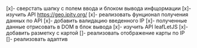 [x]- сверстать шапку с полем ввода и блоком вывода инфщормации
[x]- изучить API https://geo.ipity.org/
[x]- реализовать фунционал получения данных по API
[x]- добавить валидацию введенного IP
[x]- полученные данные отрисовать в DOM в блок вывода
[x]- изучить API leafLetJS
[x]- добавить разметку с картой
[]- реализовать отображение карты по IP
[]- реализовать адаптив
